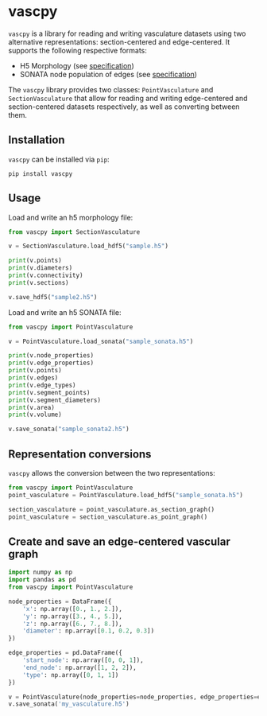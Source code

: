 vascpy
======

`vascpy` is a library for reading and writing vasculature datasets using two alternative representations: section-centered and edge-centered. It supports the following respective formats:

* H5 Morphology (see [specification](https://github.com/BlueBrain/h5-vasc-graph))
* SONATA node population of edges (see [specification](https://github.com/AllenInstitute/sonata/blob/master/docs/SONATA_DEVELOPER_GUIDE.md))

The `vascpy` library provides two classes: `PointVasculature` and `SectionVasculature` that allow for reading and writing edge-centered and section-centered datasets respectively, as well as converting between them.

Installation
------------
`vascpy` can be installed via `pip`:
```
pip install vascpy
```

Usage
-----

Load and write an h5 morphology file:

```python
from vascpy import SectionVasculature

v = SectionVasculature.load_hdf5("sample.h5")

print(v.points)
print(v.diameters)
print(v.connectivity)
print(v.sections)

v.save_hdf5("sample2.h5")
```

Load and write an h5 SONATA file:
```python
from vascpy import PointVasculature

v = PointVasculature.load_sonata("sample_sonata.h5")

print(v.node_properties)
print(v.edge_properties)
print(v.points)
print(v.edges)
print(v.edge_types)
print(v.segment_points)
print(v.segment_diameters)
print(v.area)
print(v.volume)

v.save_sonata("sample_sonata2.h5")
```

Representation conversions
-----------

`vascpy` allows the conversion between the two representations:

```python
from vascpy import PointVasculature
point_vasculature = PointVasculature.load_hdf5("sample_sonata.h5")

section_vasculature = point_vasculature.as_section_graph()
point_vasculature = section_vasculature.as_point_graph()
```

Create and save an edge-centered vascular graph
-----------------------------------------------

```python
import numpy as np
import pandas as pd
from vascpy import PointVasculature

node_properties = DataFrame({
    'x': np.array([0., 1., 2.]),
    'y': np.array([3., 4., 5.]),
    'z': np.array([6., 7., 8.]),
    'diameter': np.array([0.1, 0.2, 0.3])
})

edge_properties = pd.DataFrame({
    'start_node': np.array([0, 0, 1]),
    'end_node': np.array([1, 2, 2]),
    'type': np.array([0, 1, 1])
})

v = PointVasculature(node_properties=node_properties, edge_properties=edge_properties)
v.save_sonata('my_vasculature.h5')
```
